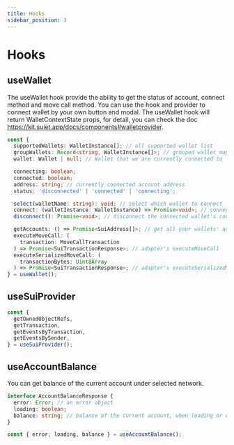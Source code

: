 ```yaml
---
title: Hooks
sidebar_position: 3
---
```


# Hooks

## useWallet

The useWallet hook provide the ability to get the status of account, connect method and move call method. You can use the hook and provider to connect wallet by your own button and modal. The useWallet hook will return WalletContextState props, for detail, you can check the doc https://kit.suiet.app/docs/components#walletprovider.

```ts
const {
  supportedWallets: WalletInstance[]; // all supported wallet list
  groupWallets: Record<string, WalletInstance[]>; // grouped wallet map, now include recent and popular group
  wallet: Wallet | null; // Wallet that we are currently connected to

  connecting: boolean;
  connected: boolean;
  address: string; // currently coonected account address
  status: 'disconnected' | 'connected' | 'connecting';

  select(walletName: string): void; // select which wallet to connect
  connect: (walletInstance: WalletInstance) => Promise<void>; // connect to the wallet which you passed in
  disconnect(): Promise<void>; // disconnect the connected wallet's connection

  getAccounts: () => Promise<SuiAddress[]>; // get all your wallets' accounts
  executeMoveCall: (
    transaction: MoveCallTransaction
  ) => Promise<SuiTransactionResponse>; // adapter's executeMoveCall
  executeSerializedMoveCall: (
    transactionBytes: Uint8Array
  ) => Promise<SuiTransactionResponse>; // adapter's executeSerializedMoveCall
} = useWallet();
```

## useSuiProvider

```ts
const {
  getOwnedObjectRefs,
  getTransaction,
  getEventsByTransaction,
  getEventsBySender,
} = useSuiProvider();
```

## useAccountBalance

You can get balance of the current account under selected network.

```ts
interface AccountBalanceResponse {
  error: Error; // an error object
  loading: boolean;
  balance: string; // balance of the current account, when loading or error, it will be 0
}

const { error, loading, balance } = useAccountBalance();
```
